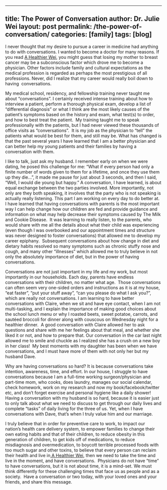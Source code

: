 
---
title: The Power of Conversation
author: Dr. Julie Wei
layout: post
permalink: /the-power-of-conversation/
categories: [family]
tags: [blog]
---
I never thought that my desire to pursue a career in medicine had anything to do with conversations. I wanted to become a doctor for many reasons. If you read [A Healthier Wei][1], you might guess that losing my mother to breast cancer may be a subconscious factor which drove me to become a physician. Other factors include family and cultural expectations as the medical profession is regarded as perhaps the most prestigious of all professions. Never, did I realize that my career would really boil down to having  conversations.

My medical school, residency, and fellowship training never taught me about “conversations”. I certainly received intense training about how to interview a patient, perform a thorough physical exam, develop a list of “differential diagnosis” or what I think are the most likely causes of the patient’s symptoms based on the history and exam, what test(s) to order, and how to best treat the patient.  My training taught me to speak professionally with the patients, but I had never viewed these thousands of office visits as “conversations”.  It is my job as the physician to “tell” the patients what would be best for them, and still may be. What has changed is that the past several years I have learned that I am a better physician and can better help my young patients and their families by having a conversation with them.

I like to talk, just ask my husband. I remember early on when we were dating, he posed this challenge for me: “What if every person had only a finite number of words given to them for a lifetime, and once they use them up they die…”, it made me pause for just about 3 seconds, and then I said, “Well, I would die young but happy.” A conversation, I have learned, is about equal exchange between the two parties involved. More importantly, not only are they both speaking, it involves that the party who is not speaking is actually really listening. This part I am working on every day to do better at. I have learned that having conversations with parents is the most important way I can help change how our children are fed and provide guidance and information on what may help decrease their symptoms caused by The Milk and Cookie Disease.  It was learning to really listen, to the parents, who would share with me all the details about what their child was experiencing (even though I was overbooked and our appointment times and structure was never designed to foster conversations) that allowed me to develop my career epiphany.  Subsequent conversations about how change in diet and dietary habits resolved so many symptoms such as chronic stuffy nose and cough, and many other “illnesses” which allowed me to truly believe in not only the absolutely importance of diet, but in the power of having conversations.

Conversations are not just important in my life and my work, but most importantly in our households. Each day, parents have endless conversations with their children, no matter what age.  Those conversations can often seem very one-sided orders and instructions as it is at my house, “eat faster”, “put your stuff away”, “can you please do what I ask you?”, which are really not conversations. I am learning to have better conversations with Claire, when we sit and have eye contact, when I am not multi-tasking, and I explain the importance of making good choices about the school lunch menu or why I roasted beets, sweet potatoe, carrots, and sautéed broccoli for dinner along with couscous on Wednesday night for a healthier dinner.  A good conversation with Claire allowed her to ask questions and share with me her feelings about that meal, and whether she liked it or not, and how to prepare that. Our conversation in the car last night allowed me to smile and chuckle as I realized she has a crush on a new boy in her class!  My best moments with my daughter has been when we have conversations, and I must have more of them with not only her but my husband Dave.

Why are having conversations so hard? It is because conversations take intention, awareness, time, and effort. In our house, I struggle to have conversations because I am a full-time working surgeon/physician and part-time mom, who cooks, does laundry, manages our social calendar, check homework, work on my research and now my book/facebook/twitter etc, and don’t forget exercise and personal hygiene like a daily shower!  Having a conversation with my husband is so hard, because it is easier just to only talk about what we need to discuss to get through our daily lives and complete “tasks” of daily living for the three of us. Yet, when I have conversations with Dave, that’s when I truly value him and our marriage.

I truly believe that in order for preventive care to work, to impact our nation’s health care delivery system, to empower families to change their own eating habits and that of their children, to reduce obesity in this generation of children, to get kids off of medications, to reduce misdiagnosis and overmedication, to boycott terrible processed foods with too much sugar and other toxins, to believe that every person can reclaim their health and live in[ A Healthier Wei][1], then we need to take the time and live in the moment, and have conversations.  Physicians do not have “time” to have conversations, but it is not about time, it is a mind-set. We must think differently for these challenging times that face us as people and as a society.  Have a conversation or two today, with your loved ones and your friends, and share this message.

 [1]: the-book/ "The Book"
 [2]: the-book